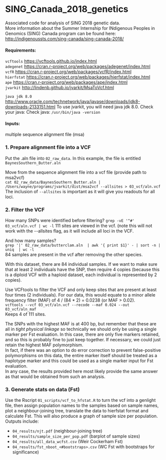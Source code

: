 # SING_Canada_2018_genetics
Associated code for analysis of SING 2018 genetic data.    
More information about the Summer Internship for INdigenous Peoples in Genomics (SING) Canada program can be found here: http://indigenoussts.com/sing-canada/sing-canada-2018/

#### Requirements:    
`vcftools`    https://vcftools.github.io/index.html    
`adegenet`    https://cran.r-project.org/web/packages/adegenet/index.html    
`vcfR`    https://cran.r-project.org/web/packages/vcfR/index.html    
`hierfstat`     https://cran.r-project.org/web/packages/hierfstat/index.html    
`ape`     https://cran.r-project.org/web/packages/ape/index.html    
`jvarkit`    http://lindenb.github.io/jvarkit/MsaToVcf.html    

`java jdk 8.0`    http://www.oracle.com/technetwork/java/javase/downloads/jdk8-downloads-2133151.html
To use jvarkit, you will need java jdk 8.0. Check your java: 
Check java:
`/usr/bin/java -version`     

#### Inputs:
multiple sequence alignment file (msa)    

### 1. Prepare alignment file into a VCF
Put the .aln file into `02_raw_data`. In this example, the file is entitled `BaynesSouthern_Butter.aln`          

Move from the sequence alignment file into a vcf file (provide path to msa2vcf)    
`cat 02_raw_data/BaynesSouthern_Butter.aln | /Users/wayne/programs/jvarkit/dist/msa2vcf --allsites > 03_vcf/aln.vcf`
The inclusion of `--allsites` is important as it will give you readouts for all loci.   

### 2. Filter the VCF
How many SNPs were identified before filtering?
`grep -vE '^#' 03_vcf/aln.vcf | wc -l`
111 sites are viewed in the vcf. (note this will not work with the --allsites flag, as it will include all loci in the VCF.      

And how many samples?    
`grep '|' 02_raw_data/butterclam.aln  | awk '{ print $1}' - | sort -n | uniq  | wc -l`    
84 samples are present in the vcf after removing the other species.   

With this dataset, there are 84 individual samples. If we want to make sure that at least 2 individuals have the SNP, then require 4 copies (because this is a diploid VCF with a haploid dataset, each individual is represented by 2 copies).  

Use VCFtools to filter the VCF and only keep sites that are present at least four times (2 individuals). For our data, this would equate to a minor allele frequency filter (MAF) of 4 / (84 * 2) = 0.0238 (or MAF > 0.02).   
`vcftools --vcf 03_vcf/aln.vcf --recode --maf 0.024 --out 03_vcf/aln_maf`     
Keeps 4 of 111 sites.   

The SNPs with the highest MAF is at 400 bp, but remember that these are all in *tight physical linkage* so technically we should only be using a single marker per Fst evaluation. In this case, there are only five markers retained, and so this is probably fine to just keep together. If necessary, we could just retain the highest MAF polymorphism.       
In fact, if there was an option to do error correction to prevent false-positive polymorphisms on this data, the entire marker itself should be treated as a haplotype marker and this could be used as a single marker input for Fst evaluation.      
In any case, the results provided here most likely provide the same answer as that would be obtained from such an analysis.    

### 3. Generate stats on data (Fst)
Use the Rscript `01_scripts/vcf_to_hfstat.R` to turn the vcf into a genlight file, then assign population names to the samples based on sample names, plot a neighbour-joining tree, translate the data to hierfstat format and calculate Fst. This will also produce a graph of sample size per population.    
Outputs include:    
* `04_results/njt.pdf` (neighbour-joining tree)
* `04_results/sample_size_per_pop.pdf` (barplot of sample sizes)
* `04_results/all_data_wcfst.csv` (Weir Cockerham Fst)
* `04_results/fst_nboot_<#bootstraps>.csv` (WC Fst with bootstraps for significance)
